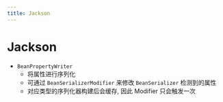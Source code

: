 ```yaml
---
title: Jackson
---
```


# Jackson

- `BeanPropertyWriter`
  - 将属性进行序列化
  - 可通过 `BeanSerializerModifier` 来修改 `BeanSerializer` 检测到的属性
  - 对应类型的序列化器构建后会缓存, 因此 Modifier 只会触发一次
